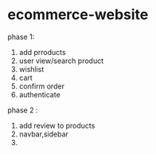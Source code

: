 # ecommerce-website

phase 1:
1. add prroducts
2. user view/search product
3. wishlist
4. cart
5. confirm order
6. authenticate

phase 2 :
1. add review to products
2. navbar,sidebar
3. 
